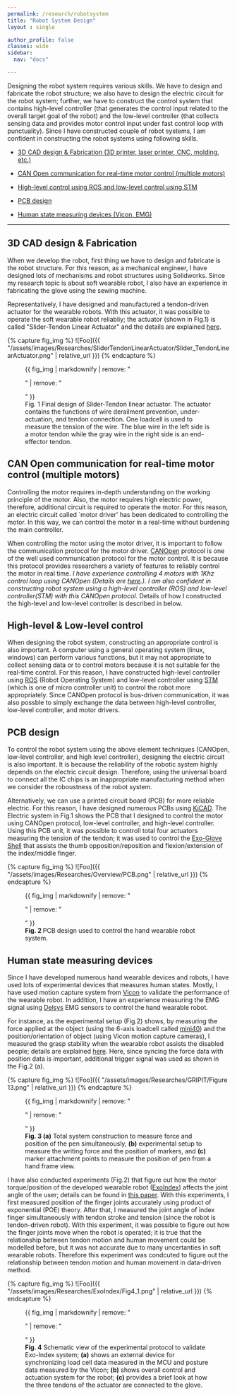 ```yaml
---
permalink: /research/robotsystem
title: "Robot System Design"
layout : single

author_profile: false
classes: wide
sidebar:
  nav: "docs"

---
```


Designing the robot system requires various skills. We have to design and fabricate the robot structure; we also have to design the electric circuit for the robot system; further, we have to construct the control system that contains high-level controller (that generates the control input related to the overall target goal of the robot) and the low-level controller (that collects sensing data and provides motor control input under fast control loop with punctuality). Since I have constructed couple of robot systems, I am confident in constructing the robot systems using following skills.

- [3D CAD design & Fabrication (3D printer, laser printer, CNC, molding, etc.)][3D CAD design]

- [CAN Open communication for real-time motor control (multiple motors)][CANOpen]

- [High-level control using ROS and low-level control using STM][Control]

- [PCB design][PCB design]

- [Human state measuring devices (Vicon, EMG)][State measuring]


---
## 3D CAD design & Fabrication

When we develop the robot, first thing we have to design and fabricate is the robot structure. For this reason, as a mechanical engineer, I have designed lots of mechanisms and robot structures using Solidworks. Since my research topic is about soft wearable robot, I also have an experience in fabricating the glove using the sewing machine.

Representatively, I have designed and manufactured a tendon-driven actuator for the wearable robots. With this actuator, it was possible to operate the soft wearable robot reliabliy; the actuator (shown in Fig.1) is called "Slider-Tendon Linear Actuator" and the details are explained [here][Actuator]. 

{% capture fig_img %}
![Foo]({{ "/assets/images/Researches/SliderTendonLinearActuator/Slider_TendonLinearActuator.png" | relative_url }})
{% endcapture %}

<figure>
  {{ fig_img | markdownify | remove: "<p>" | remove: "</p>" }}
  <figcaption>Fig. 1 Final design of Slider-Tendon linear actuator. The actuator contains the functions of wire derailment prevention, under-actuation, and tendon connection. One loadcell is used to measure the tension of the wire. The blue wire in the left side is a motor tendon while the gray wire in the right side is an end-effector tendon.</figcaption>
</figure>

## CAN Open communication for real-time motor control (multiple motors)

Controlling the motor requires in-depth understanding on the working principle of the motor. Also, the motor requires high electric power, therefore, additional circuit is required to operate the motor. For this reason, an electric circuit called `motor driver' has been dedicated to controlling the motor. In this way, we can control the motor in a real-time without burdening the main controller. 

When controlling the motor using the motor driver, it is important to follow the communication protocol for the motor driver. [CANOpen][cia_link] protocol is one of the well used communication protocol for the motor control. It is because this protocol provides researchers a variety of features to reliably control the motor in real time. *I have experience controlling 4 motors with 1Khz control loop using CANOpen (Details are [here][mycanopen_link].). I am also confident in constructing robot system using a high-level controller (ROS) and low-level controller(STM) with this CANOpen protocol.* Details of how I constructed the high-level and low-level controller is described in below.

## High-level & Low-level control

When designing the robot system, constructing an appropriate control is also important. A computer using a general operating system (linux, windows) can perform various functions, but it may not appropriate to collect sensing data or to control motors because it is not suitable for the real-time control. For this reason, I have constructed high-level controller using [ROS][ROS] (Robot Operating System) and low-level controller using [STM][STM] (which is one of micro controller unit) to control the robot more appropriately. Since CANOpen protocol is bus-driven communication, it was also possble to simply exchange the data between high-level controller, low-level controller, and motor drivers. 

## PCB design
To control the robot system using the above element techniques (CANOpen, low-level controller, and high level controller), designing the electric circuit is also important. It is because the reliability of the robotic system highly depends on the electric circuit design. Therefore, using the universal board to connect all the IC chips is an inappropriate manufacturing method when we consider the roboustness of the robot system.

Alternatively, we can use a printed circuit board (PCB) for more reliable electric. For this reason, I have designed numerous PCBs using [KiCAD][KiCAD_link]. The Electric system in Fig.1 shows the PCB that I designed to control the motor using CANOpen protocol, low-level controller, and high-level controller. Using this PCB unit, it was possible to controll total four actuators measuring the tension of the tendon; it was used to control the [Exo-Glove Shell][Exo-Glove_shell] that assists the thumb opposition/reposition and flexion/extension of the index/middle finger.

{% capture fig_img %}
![Foo]({{ "/assets/images/Researches/Overview/PCB.png" | relative_url }})
{% endcapture %}

<figure>
  {{ fig_img | markdownify | remove: "<p>" | remove: "</p>" }}
  <figcaption><b>Fig. 2 </b> PCB design used to control the hand wearable robot system.</figcaption>
</figure>

## Human state measuring devices
Since I have developed numerous hand wearable devices and robots, I have used lots of experimental devices that measures human states. Mostly, I have used motion capture system from [Vicon][vicon_link] to validate the performance of the wearable robot. 
In addition, I have an experience measuring the EMG signal using [Delsys][Delsys] EMG sensors to control the hand wearable robot. 

For instance, as the experimental setup (Fig.2) shows, by measuring the force applied at the object (using the 6-axis loadcell called [mini40][mini40]) and the position/orientation of object (using Vicon motion capture cameras), I measured the grasp stability when the wearable robot assists the disabled people; details are explained [here][JNER_pdf]. Here, since syncing the force data with position data is important, additional trigger signal was used as shown in the Fig.2 (a).

{% capture fig_img %}
![Foo]({{ "/assets/images/Researches/GRIPIT/Figure 13.png" | relative_url }})
{% endcapture %}

<figure>
  {{ fig_img | markdownify | remove: "<p>" | remove: "</p>" }}
  <figcaption><b>Fig. 3 (a)</b> Total system construction to measure force and position of the pen simultaneously, <b>(b)</b> experimental setup to measure the writing force and the position of markers, and <b>(c)</b> marker attachment points to measure the position of pen from a hand frame view.</figcaption>
</figure>

I have also conducted experiments (Fig.2) that figure out how the motor torque/position of the developed wearable robot ([ExoIndex][ExoIndex]) affects the joint angle of the user; details can be found in [this paper][Sensors_pdf]. With this experiments, I first measured position of the finger joints accurately using product of exponential (POE) theory. After that, I measured the joint angle of index finger simultaneously with tendon stroke and tension (since the robot is tendon-driven robot). With this experiment, it was possible to figure out how the finger joints move when the robot is operated; it is true that the relationship between tendon motion and human movement could be modelled before, but it was not accurate due to many uncertanties in soft wearable robots. Therefore this experiment was condcuted to figure out the relationship between tendon motion and human movement in data-driven method.

{% capture fig_img %}
![Foo]({{ "/assets/images/Researches/ExoIndex/Fig4_1.png" | relative_url }})
{% endcapture %}

<figure>
  {{ fig_img | markdownify | remove: "<p>" | remove: "</p>" }}
  <figcaption><b>Fig. 4</b> Schematic view of the experimental protocol to validate Exo-Index system; <b>(a)</b> shows an external device for synchronizing load cell data measured in the MCU and posture data measured by the Vicon; <b>(b)</b> shows overall control and actuation system for the robot; <b>(c)</b> provides a brief look at how the three tendons of the actuator are connected to the glove.
</figcaption>
</figure>

[Tmech_pdf]:https://github.com/bc-kim/bc-kim.github.io/blob/master/assets/Publications/Slider-Tendon_Linear_Actuator_With_Under-Actuation_and_Fast-Connection_for_Soft_Wearable_Robots.pdf
[Tmech_link]: https://ieeexplore.ieee.org/document/9314058 
[3D CAD design]: /research/robotsystem#3d-cad-design--fabrication
[up]: /research/robotsystem
[Actuator]: /research/actuator
[CANOpen]: /research/robotsystem#can-open-communication-for-real-time-motor-control-multiple-motors
[PCB design]: /research/robotsystem#pcb-design
[Control]: /research/robotsystem#high-level--low-level-control
[State measuring]: /research/robotsystem#human-state-measuring-devices
[cia_link]: https://www.can-cia.org/canopen/
[vicon_link]: https://www.vicon.com
[KiCAD_link]: https://kicad.org
[Exo-Glove_shell]: /research/exogloveshell
[ExoIndex]: /research/exogloveindex
[Delsys]: https://delsys.com
[mini40]: https://www.ati-ia.com/products/ft/ft_models.aspx?id=mini40
[JNER_pdf]:https://github.com/bc-kim/bc-kim.github.io/blob/master/assets/Publications/Kim%20et%20al.%20-%202017%20-%20Development%20and%20assessment%20of%20a%20hand%20assist%20device%20GRIPIT.pdf
[Sensors_pdf]:https://github.com/bc-kim/bc-kim.github.io/blob/master/assets/Publications/Kim%2C%20Ryu%2C%20Cho%20-%202020%20-%20Joint%20Angle%20Estimation%20of%20a%20Tendon-driven%20Soft%20Wearable%20Robot%20through%20a%20Tension%20and%20Stroke%20Measurement.pdf
[ros]: https://www.ros.org
[STM]: https://www.st.com/content/st_com/en.html
[mycanopen_link]: /blog/canopen